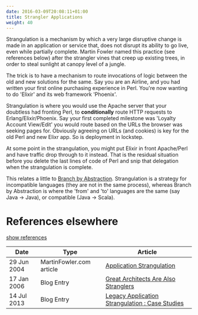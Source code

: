 ```yaml
---
date: 2016-03-09T20:08:11+01:00
title: Strangler Applications
weight: 40
---
```


Strangulation is a mechanism by which a very large disruptive change is made in an application or service that, does not
disrupt its ability to go live, even while partially complete.  Martin Fowler named this practice (see references below)
after the strangler vines that creep up existing trees, in order to steal sunlight at canopy level of a jungle.

The trick is to have a mechanism to route invocations of logic between the old and new solutions for the same. Say 
you are an Airline, and you had written your first online purchasing experience in Perl. You're now wanting to 
do 'Elixir' and its web framework 'Phoenix'.  

Strangulation is where you would use the Apache server that your doubtless had 
fronting Perl, to **conditionally** route HTTP requests to Erlang/Elixir/Phoenix. Say your first completed milestone
was 'Loyalty Account View/Edit' you would route based on the URLs the browser was seeking pages for. Obviously 
agreeing on URLs (and cookies) is key for the old Perl and new Elixr app. So is deployment in lockstep.

At some point in the strangulation, you might put Elixir in front Apache/Perl and have traffic drop through to it 
instead. That is the residual situation before you delete the last lines of code of Perl and snip that delegation
when the strangulation is complete.

This relates a little to [Branch by Abstraction](branch-by-abstraction/). Strangulation is a strategy for 
incompatible languages (they are not in the same process), whereas Branch by Abstraction is where the 'from' and 'to' 
languages are the same (say Java -> Java), or compatible (Java -> Scala).

# References elsewhere

<a id="showHideRefs" href="javascript:toggleRefs();">show references</a>

Date    | Type  | Article
--------|-------|--------
29 Jun 2004 | MartinFowler.com article | [Application Strangulation](https://www.martinfowler.com/bliki/StranglerApplication.html)
17 Jan 2006 | Blog Entry | [Great Architects Are Also Stranglers](https://scottmark.wordpress.com/2006/01/17/great-architects-are-also-stranglers/)
14 Jul 2013 | Blog Entry | [Legacy Application Strangulation : Case Studies](http://paulhammant.com/2013/07/14/legacy-application-strangulation-case-studies/)

